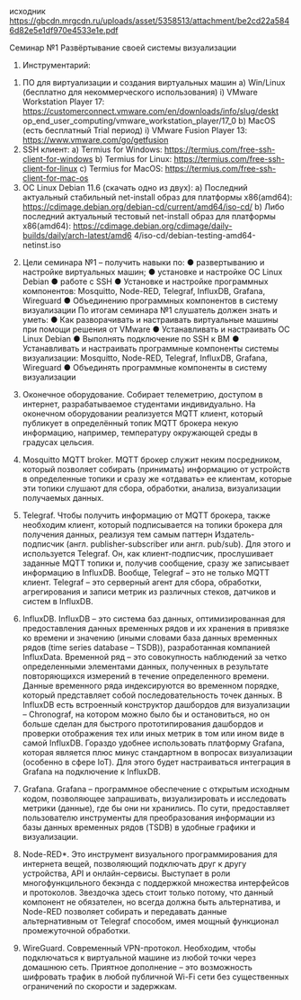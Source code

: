 исходник https://gbcdn.mrgcdn.ru/uploads/asset/5358513/attachment/be2cd22a5846d82e5e1df970e4533e1e.pdf 

Семинар №1
Развёртывание своей системы
визуализации
1. Инструментарий:
1) ПО для виртуализации и создания виртуальных машин
a) Win/Linux (бесплатно для некоммерческого использования)
i) VMware Workstation Player 17:
https://customerconnect.vmware.com/en/downloads/info/slug/deskt
op_end_user_computing/vmware_workstation_player/17_0
b) MacOS (есть бесплатный Trial период)
i) VMware Fusion Player 13:
https://www.vmware.com/go/getfusion
2) SSH клиент:
a) Termius for Windows: https://termius.com/free-ssh-client-for-windows
b) Termius for Linux: https://termius.com/free-ssh-client-for-linux
c) Termius for MacOS: https://termius.com/free-ssh-client-for-mac-os
3) ОС Linux Debian 11.6 (скачать одно из двух):
a) Последний актуальный стабильный net-install образ для платформы
x86(amd64):
https://cdimage.debian.org/debian-cd/current/amd64/iso-cd/
b) Либо последний актуальный тестовый net-install образ для
платформы x86(amd64):
https://cdimage.debian.org/cdimage/daily-builds/daily/arch-latest/amd6
4/iso-cd/debian-testing-amd64-netinst.iso
2. Цели семинара №1 – получить навыки по:
● развертыванию и настройке виртуальных машин;
● установке и настройке ОС Linux Debian
● работе с SSH
● Установке и настройке программных компонентов: Mosquitto,
Node-RED, Telegraf, InfluxDB, Grafana, Wireguard
● Объединению программных компонентов в систему визуализации
По итогам семинара №1 слушатель должен знать и уметь:
● Как разворачивать и настраивать виртуальные машины при
помощи решения от VMware
● Устанавливать и настраивать ОС Linux Debian
● Выполнять подключение по SSH к ВМ
● Устанавливать и настраивать программные компоненты системы
визуализации: Mosquitto, Node-RED, Telegraf, InfluxDB, Grafana,
Wireguard
● Объединять программные компоненты в систему визуализации



1. Оконечное оборудование.
Собирает телеметрию, доступом в интернет, разрабатываемое
студентами индивидуально. На оконечном оборудовании реализуется MQTT
клиент, который публикует в определённый топик MQTT брокера некую
информацию, например, температуру окружающей среды в градусах цельсия.
2. Mosquitto MQTT broker.
MQTT брокер служит неким посредником, который позволяет собирать
(принимать) информацию от устройств в определенные топики и сразу же
«отдавать» ее клиентам, которые эти топики слушают для сбора, обработки,
анализа, визуализации получаемых данных.
3. Telegraf.
Чтобы получить информацию от MQTT брокера, также необходим
клиент, который подписывается на топики брокера для получения данных,
реализуя тем самым паттерн Издатель-подписчик (англ. publisher-subscriber
или англ. pub/sub). Для этого и используется Telegraf. Он, как
клиент-подписчик, прослушивает заданные MQTT топики и, получив
сообщение, сразу же записывает информацию в InfluxDB. Вообще, Telegraf –
это не только MQTT клиент. Telegraf – это серверный агент для сбора,
обработки, агрегирования и записи метрик из различных стеков, датчиков и
систем в InfluxDB.
4. InfluxDB.
InfluxDB – это система баз данных, оптимизированная для
предоставления данных временных рядов и их хранения в привязке ко
времени и значению (иными словами база данных временных рядов (time
series database – TSDB)), разработанная компанией InfluxData.
Временной ряд – это совокупность наблюдений за четко
определенными элементами данных, полученных в результате повторяющихся
измерений в течение определенного времени. Данные временного ряда
индексируются во временном порядке, который представляет собой
последовательность точек данных.
В InfluxDB есть встроенный конструктор дашбордов для визуализации –
Chronograf, на котором можно было бы и остановиться, но он больше сделан
для быстрого прототипирования дашбордов и проверки отображения тех или
иных метрик в том или ином виде в самой InfluxDB. Гораздо удобнее
использовать платформу Grafana, которая является плюс минус стандартном в
вопросах визуализации (особенно в сфере IoT). Для этого будет настраиваться
интеграция в Grafana на подключение к InfluxDB.
5. Grafana.
Grafana – программное обеспечение с открытым исходным кодом,
позволяющее запрашивать, визуализировать и исследовать метрики (данные),
где бы они ни хранились. По сути, предоставляет пользователю инструменты
для преобразования информации из базы данных временных рядов (TSDB) в
удобные графики и визуализации.
6. Node-RED*.
Это инструмент визуального программирования для интернета вещей,
позволяющий подключать друг к другу устройства, API и онлайн-сервисы.
Выступает в роли многофункцильного бекэнда с поддержкой множества
интерфейсов и протоколов.
Звездочка здесь стоит только потому, что данный компонент не
обязателен, но всегда должна быть альтернатива, и Node-RED позволяет
собирать и передавать данные альтернативным от Telegraf способом, имея
мощный функционал промежуточной обработки.
7. WireGuard.
Современный VPN-протокол. Необходим, чтобы подключаться к
виртуальной машине из любой точки через домашнюю сеть. Приятное
дополнение – это возможность шифровать трафик в любой публичной Wi-Fi
сети без существенных ограничений по скорости и задержкам.
